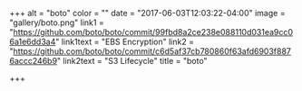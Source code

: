 +++
alt = "boto"
color = ""
date = "2017-06-03T12:03:22-04:00"
image = "gallery/boto.png"
link1 = "https://github.com/boto/boto/commit/99fbd8a2ce238e088110d031ea9cc06a1e6dd3a4"
link1text = "EBS Encryption"
link2 = "https://github.com/boto/boto/commit/c6d5af37cb780860f63afd6903f8876accc246b9"
link2text = "S3 Lifecycle"
title = "boto"

+++

